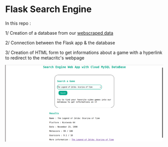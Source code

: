 # Flask Search Engine

In this repo :

1/ Creation of a database from our <a href="https://github.com/AmauryMaros/Scraping-BeautifulSoup">webscraped data</a>

2/ Connection between the Flask app & the database

3/ Creation of HTML form to get informations about a game with a hyperlink to redirect to the metacritc's webpage

<img src="https://github.com/AmauryMaros/Flask-search-engine/blob/main/static/flask-search-engine.jpg">
